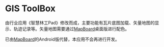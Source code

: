 # GIS ToolBox

由行业应用《智慧林工Pad》修改而成，主要功能有瓦片底图加载、矢量地图的显示、轨迹记录等。矢量地图需要通过[MapBoard](https://github.com/autodotua/MapBoard)桌面版进行配色。

已由[MapBoard](https://github.com/autodotua/MapBoard)的Android版代替，本应用不会再进行开发。
